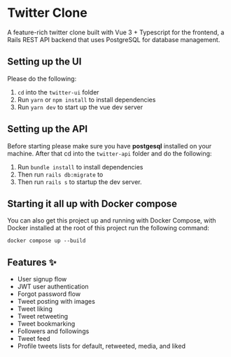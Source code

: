 # Twitter Clone

A feature-rich twitter clone built with Vue 3 + Typescript for the frontend, a Rails REST API backend that uses PostgreSQL for database management.

## Setting up the UI

Please do the following:

1. `cd` into the `twitter-ui` folder
2. Run `yarn` or `npm install` to install dependencies
3. Run `yarn dev` to start up the vue dev server

## Setting up the API

Before starting please make sure you have **postgesql** installed on your machine. After that cd into the `twitter-api` folder and do the following:

1. Run `bundle install` to install dependencies
2. Then run `rails db:migrate` to
3. Then run `rails s` to
   startup the dev server.

## Starting it all up with Docker compose

You can also get this project up and running with Docker Compose, with Docker installed at the root of this project run the following command:

```
docker compose up --build
```

## Features :sparkles:
- User signup flow
- JWT user authentication
- Forgot password flow 
- Tweet posting with images
- Tweet liking
- Tweet retweeting
- Tweet bookmarking
- Followers and followings
- Tweet feed
- Profile tweets lists for default, retweeted, media, and liked

